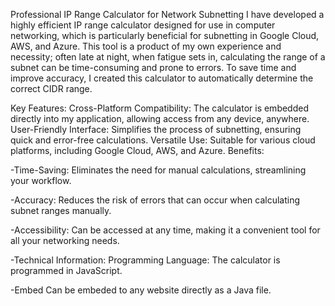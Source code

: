 
Professional IP Range Calculator for Network Subnetting
I have developed a highly efficient IP range calculator designed for use in computer networking, which is particularly beneficial for subnetting in Google Cloud, AWS, and Azure. This tool is a product of my own experience and necessity; often late at night, when fatigue sets in, calculating the range of a subnet can be time-consuming and prone to errors. To save time and improve accuracy, I created this calculator to automatically determine the correct CIDR range.

Key Features:
Cross-Platform Compatibility: The calculator is embedded directly into my application, allowing access from any device, anywhere.
User-Friendly Interface: Simplifies the process of subnetting, ensuring quick and error-free calculations.
Versatile Use: Suitable for various cloud platforms, including Google Cloud, AWS, and Azure.
Benefits:

-Time-Saving: Eliminates the need for manual calculations, streamlining your workflow.

-Accuracy: Reduces the risk of errors that can occur when calculating subnet ranges manually.

-Accessibility: Can be accessed at any time, making it a convenient tool for all your networking needs.

-Technical Information:
Programming Language: The calculator is programmed in JavaScript.

-Embed
Can be embeded to any website directly as a Java file.
